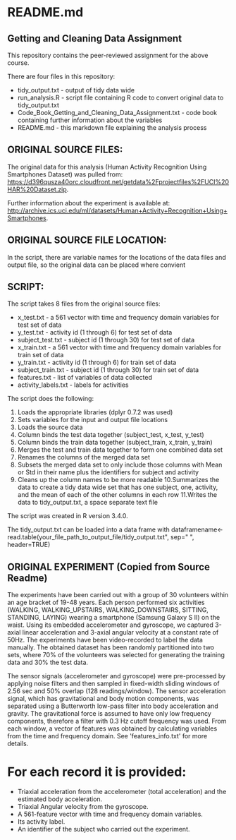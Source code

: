 # README.md

## Getting and Cleaning Data Assignment 

This repository contains the peer-reviewed assignment for the above course.  

There are four files in this repository:

* tidy_output.txt - output of tidy data wide
* run_analysis.R - script file containing R code to convert original data to tidy_output.txt
* Code_Book_Getting_and_Cleaning_Data_Assignment.txt - code book containing further information about the variables
* README.md - this markdown file explaining the analysis process

## ORIGINAL SOURCE FILES:
The original data for this analysis (Human Activity Recognition Using Smartphones Dataset) was pulled from: https://d396qusza40orc.cloudfront.net/getdata%2Fprojectfiles%2FUCI%20HAR%20Dataset.zip. 

Further information about the experiment is available at: http://archive.ics.uci.edu/ml/datasets/Human+Activity+Recognition+Using+Smartphones.

## ORIGINAL SOURCE FILE LOCATION: 
In the script, there are variable names for the locations of the data files and output file, so the original data can be placed where convient

## SCRIPT:
The script takes 8 files from the original source files:

* x_test.txt - a 561 vector with time and frequency domain variables for test set of data
* y_test.txt - activity id (1 through 6) for test set of data
* subject_test.txt - subject id (1 through 30) for test set of data
* x_train.txt - a 561 vector with time and frequency domain variables for train set of data
* y_train.txt - activity id (1 through 6) for train set of data
* subject_train.txt - subject id (1 through 30) for train set of data
* features.txt - list of variables of data collected
* activity_labels.txt - labels for activities

The script does the following:

1. Loads the appropriate libraries (dplyr 0.7.2 was used)
2. Sets variables for the input and output file locations
3. Loads the source data
4. Column binds the test data together (subject_test, x_test, y_test)
5. Column binds the train data together (subject_train, x_train, y_train)
6. Merges the test and train data together to form one combined data set
7. Renames the columns of the merged data set
8. Subsets the merged data set to only include those columns with Mean or Std in their name plus the identifiers for subject and activity
9. Cleans up the column names to be more readable
10.Summarizes the data to create a tidy data wide set that has one subject, one, activity, and the mean of each of the other columns in each row
11.Writes the data to tidy_output.txt, a space separate text file

The script was created in R version 3.4.0.

The tidy_output.txt can be loaded into a data frame with dataframename<-read.table(your_file_path_to_output_file/tidy_output.txt", sep=" ", header=TRUE)

## ORIGINAL EXPERIMENT (Copied from Source Readme)

The experiments have been carried out with a group of 30 volunteers within an age bracket of 19-48 years. Each person performed six activities (WALKING, WALKING_UPSTAIRS, WALKING_DOWNSTAIRS, SITTING, STANDING, LAYING) wearing a smartphone (Samsung Galaxy S II) on the waist. Using its embedded accelerometer and gyroscope, we captured 3-axial linear acceleration and 3-axial angular velocity at a constant rate of 50Hz. The experiments have been video-recorded to label the data manually. The obtained dataset has been randomly partitioned into two sets, where 70% of the volunteers was selected for generating the training data and 30% the test data. 

The sensor signals (accelerometer and gyroscope) were pre-processed by applying noise filters and then sampled in fixed-width sliding windows of 2.56 sec and 50% overlap (128 readings/window). The sensor acceleration signal, which has gravitational and body motion components, was separated using a Butterworth low-pass filter into body acceleration and gravity. The gravitational force is assumed to have only low frequency components, therefore a filter with 0.3 Hz cutoff frequency was used. From each window, a vector of features was obtained by calculating variables from the time and frequency domain. See 'features_info.txt' for more details. 

For each record it is provided:
======================================

- Triaxial acceleration from the accelerometer (total acceleration) and the estimated body acceleration.
- Triaxial Angular velocity from the gyroscope. 
- A 561-feature vector with time and frequency domain variables. 
- Its activity label. 
- An identifier of the subject who carried out the experiment.










